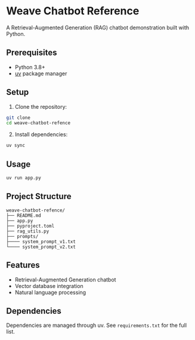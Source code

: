 # Weave Chatbot Reference

A Retrieval-Augmented Generation (RAG) chatbot demonstration built with Python.

## Prerequisites

- Python 3.8+
- [uv](https://github.com/astral-sh/uv) package manager

## Setup

1. Clone the repository:
```bash
git clone 
cd weave-chatbot-refence
```

2. Install dependencies:
```bash
uv sync
```

## Usage

```bash
uv run app.py
```

## Project Structure

```
weave-chatbot-refence/
├── README.md
├── app.py
├── pyproject.toml
├── rag_utils.py
├── prompts/
├──── system_prompt_v1.txt
└──── system_prompt_v2.txt
```

## Features

- Retrieval-Augmented Generation chatbot
- Vector database integration
- Natural language processing

## Dependencies

Dependencies are managed through uv. See `requirements.txt` for the full list.